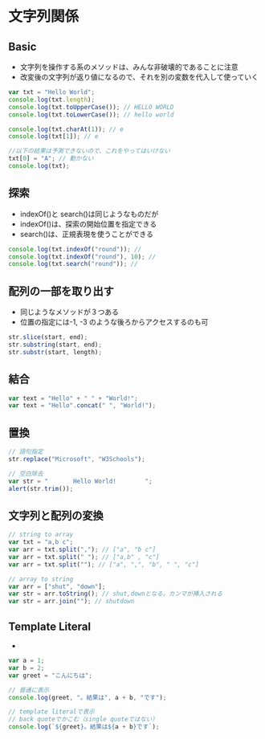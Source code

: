 # 文字列関係

## Basic

- 文字列を操作する系のメソッドは、みんな非破壊的であることに注意
- 改変後の文字列が返り値になるので、それを別の変数を代入して使っていく

```js
var txt = "Hello World";
console.log(txt.length);
console.log(txt.toUpperCase()); // HELLO WORLD
console.log(txt.toLowerCase()); // hello world

console.log(txt.charAt(1)); // e
console.log(txt[1]); // e

//以下の結果は予測できないので、これをやってはいけない
txt[0] = "A"; // 動かない
console.log(txt);
```

## 探索

- indexOf()と search()は同じようなものだが
- indexOf()は、探索の開始位置を指定できる
- search()は、正規表現を使うことができる

```js
console.log(txt.indexOf("round")); //
console.log(txt.indexOf("round"), 10); //
console.log(txt.search("round")); //
```

## 配列の一部を取り出す

- 同じようなメソッドが３つある
- 位置の指定には-1, -3 のような後ろからアクセスするのも可

```js
str.slice(start, end);
str.substring(start, end);
str.substr(start, length);
```

## 結合

```js
var text = "Hello" + " " + "World!";
var text = "Hello".concat(" ", "World!");
```

## 置換

```js
// 語句指定
str.replace("Microsoft", "W3Schools");

// 空白除去
var str = "       Hello World!        ";
alert(str.trim());
```

## 文字列と配列の変換

```js
// string to array
var txt = "a,b c"; 
var arr = txt.split(","); // ["a", "b c"]
var arr = txt.split(" "); // ["a,b" , "c"]
var arr = txt.split(""); // ["a", ",", "b", " ", "c"]

// array to string
var arr = ["shut", "down"];
var str = arr.toString(); // shut,downとなる。カンマが挿入される
var str = arr.join(""); // shutdown
```

## Template Literal

-

```js
var a = 1;
var b = 2;
var greet = "こんにちは";

// 普通に表示
console.log(greet, "。結果は", a + b, "です");

// template literalで表示
// back quoteでかこむ（single quoteではない）
console.log(`${greet}。結果は${a + b}です`);
```
